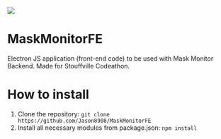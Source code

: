 <img src='https://img.shields.io/github/v/release/Jason8908/MaskMonitorFE'></img>
# MaskMonitorFE
Electron JS application (front-end code) to be used with Mask Monitor Backend. Made for Stouffville Codeathon.

# How to install
1. Clone the repository: `git clone https://github.com/Jason8908/MaskMonitorFE`
2. Install all necessary modules from package.json: `npm install`
